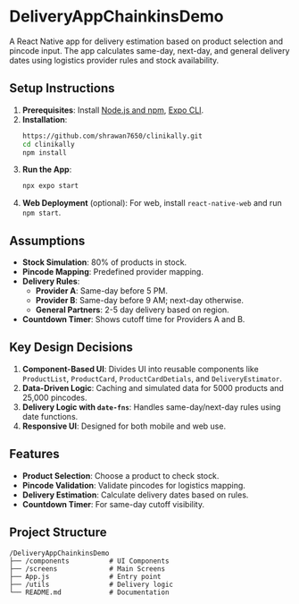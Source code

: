 
# DeliveryAppChainkinsDemo

A React Native app for delivery estimation based on product selection and pincode input. The app calculates same-day, next-day, and general delivery dates using logistics provider rules and stock availability.

## Setup Instructions

1. **Prerequisites**: Install [Node.js and npm](https://nodejs.org/), [Expo CLI](https://docs.expo.dev/get-started/installation/).
2. **Installation**:
   ```bash
   https://github.com/shrawan7650/clinikally.git
   cd clinikally
   npm install
   ```
3. **Run the App**:
   ```bash
   npx expo start
   ```
4. **Web Deployment** (optional): For web, install `react-native-web` and run `npm start`.

## Assumptions

- **Stock Simulation**: 80% of products in stock.
- **Pincode Mapping**: Predefined provider mapping.
- **Delivery Rules**:
  - **Provider A**: Same-day before 5 PM.
  - **Provider B**: Same-day before 9 AM; next-day otherwise.
  - **General Partners**: 2-5 day delivery based on region.
- **Countdown Timer**: Shows cutoff time for Providers A and B.

## Key Design Decisions

1. **Component-Based UI**: Divides UI into reusable components like `ProductList`, `ProductCard`, `ProductCardDetials`, and `DeliveryEstimator`.
2. **Data-Driven Logic**: Caching and simulated data for 5000 products and 25,000 pincodes.
3. **Delivery Logic with `date-fns`**: Handles same-day/next-day rules using date functions.
4. **Responsive UI**: Designed for both mobile and web use.

## Features

- **Product Selection**: Choose a product to check stock.
- **Pincode Validation**: Validate pincodes for logistics mapping.
- **Delivery Estimation**: Calculate delivery dates based on rules.
- **Countdown Timer**: For same-day cutoff visibility.
  
## Project Structure

```
/DeliveryAppChainkinsDemo
├── /components          # UI Components
├── /screens             # Main Screens
├── App.js               # Entry point
├── /utils               # Delivery logic
└── README.md            # Documentation
```

